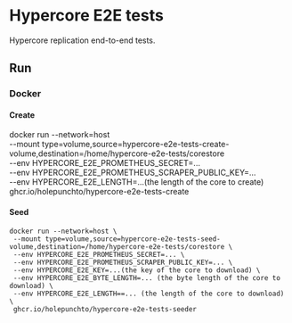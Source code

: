 # Hypercore E2E tests

Hypercore replication end-to-end tests.

## Run

### Docker

#### Create

docker run --network=host \
 --mount type=volume,source=hypercore-e2e-tests-create-volume,destination=/home/hypercore-e2e-tests/corestore \
 --env HYPERCORE_E2E_PROMETHEUS_SECRET=... \
 --env HYPERCORE_E2E_PROMETHEUS_SCRAPER_PUBLIC_KEY=... \
 --env HYPERCORE_E2E_LENGTH=...(the length of the core to create) \
  ghcr.io/holepunchto/hypercore-e2e-tests-create

#### Seed

```
docker run --network=host \
 --mount type=volume,source=hypercore-e2e-tests-seed-volume,destination=/home/hypercore-e2e-tests/corestore \
 --env HYPERCORE_E2E_PROMETHEUS_SECRET=... \
 --env HYPERCORE_E2E_PROMETHEUS_SCRAPER_PUBLIC_KEY=... \
 --env HYPERCORE_E2E_KEY=...(the key of the core to download) \
 --env HYPERCORE_E2E_BYTE_LENGTH=... (the byte length of the core to download) \
 --env HYPERCORE_E2E_LENGTH==... (the length of the core to download) \
 ghcr.io/holepunchto/hypercore-e2e-tests-seeder
```
